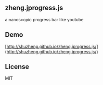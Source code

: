 ## zheng.jprogress.js
a nanoscopic progress bar like youtube

## Demo
[http://shuzheng.github.io/zheng.jprogress.js/](http://shuzheng.github.io/zheng.jprogress.js/)

## License
MIT

